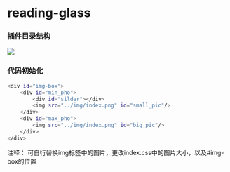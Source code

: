 # reading-glass
<!--more-->
### 插件目录结构
<img src='http://47.106.110.113/img/menu.png'>

### 代码初始化
``` bash
<div id="img-box">
	<div id="min_pho">
		<div id="silder"></div>
		<img src="../img/index.png" id="small_pic"/>
	</div>
	<div id="max_pho">
		<img src="../img/index.png" id="big_pic"/>
	</div>
</div>
```
注释： 可自行替换img标签中的图片，更改index.css中的图片大小，以及#img-box的位置

